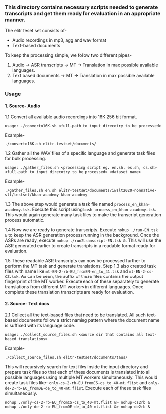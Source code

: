 ### This directory contains necessary scripts needed to generate transcripts and get them ready for evaluation in an appropriate manner.

The elitr teset set consists of-
* Audio recordings in mp3, agg and wav format
* Text-based documents

To keep the processing simple, we follow two different pipes-
1. Audio -> ASR transcripts -> MT ->  Translation in max possible available languages.
2. Text based documents -> MT -> Translation in max possible available languages.

### Usage
#### 1. Source- Audio

1.1 Convert all available audio recordings into 16K 256 bit format.
```
usage: ./converto16K.sh <full-path to input direcotry to be processed>
```
Example-
```
./converto16K.sh elitr-testset/documents/
```
1.2 Gather all the WAV files of a specific language and generate task files for bulk processing.
```
usage: ./gather_files.sh <processing script eg. en.sh, es.sh, cs.sh> <full-path to input direcotry to be processed> <dataset name>

```
Example-
```
./gather_files.sh en.sh elitr-testset/documents/iwslt2020-nonnative-slt/testset/khan-academy khan-academy
```
1.3 The above step would generate a task file named ``process_en_khan-academy.tsk``. Execute this script using `bash process_en_khan-academy.tsk`. This would again generate many task files to make the transcript generation process automatic. 

1.4 Now we are ready to generate transcripts. Execute  `nohup ./run-EN.tsk &` to keep the ASR generation process running in the background. Once the ASRs are ready, execute `nohup ./run2transcript-EN.tsk &`. This will use the ASR generated earlier to create transcripts in a readable format ready for evaluation.

1.5 These readable ASR transcripts can now be processed further to perform the MT task and generate translations. Step 1.3 also created task files with name like `mt-EN-2-rb-EU_fromEN-en_to_41.tsk` and `mt-EN-2-cs-CZ.tsk`. As can be seen, the suffix of these files contains the output fingerprint of the MT worker. Execute each of these separately to generate translations from different MT workers in different languages. Once complete these translation transcripts are ready for evaluation.

#### 2. Source- Text docs
2.1 Collect all the text-based files that need to be translated. All such text-based documents follow a strict naming pattern where the document name is suffixed with its language code.
```
usage: ./collect_source_files.sh <source dir that contains all text-based translations>
``` 
Example-
```
./collect_source_files.sh elitr-testset/documents/taus/
```
This will recursively search for text files inside the input directory and prepare task files so that each of these documents is translated into all possible languages using multiple MT workers simultaneously. This would create task files like- `only-cs-2-rb-EU_fromCS-cs_to_40-mt.flist` and `only-de-2-rb-EU_fromDE-de_to_40-mt.flist`. Execute each of these task files simultaneously.
```
nohup ./only-cs-2-rb-EU_fromCS-cs_to_40-mt.flist &> nohup-cs2rb &
nohup ./only-de-2-rb-EU_fromDE-de_to_40-mt.flist &> nohup-de2rb &
```
